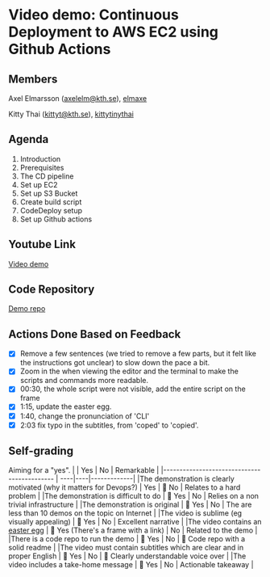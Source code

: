 # Video demo: Continuous Deployment to AWS EC2 using Github Actions

## Members
Axel Elmarsson (axelelm@kth.se), [elmaxe](https://github.com/elmaxe)

Kitty Thai (kittyt@kth.se), [kittytinythai](https://github.com/kittytinythai)

## Agenda
1. Introduction
2. Prerequisites
3. The CD pipeline
4. Set up EC2
5. Set up S3 Bucket
6. Create build script
7. CodeDeploy setup
8. Set up Github actions

## Youtube Link
[Video demo](https://www.youtube.com/watch?v=-5ibP83GhK8)
## Code Repository
[Demo repo](https://github.com/elmaxe/devops-demo-video)

## Actions Done Based on Feedback
- [x] Remove a few sentences (we tried to remove a few parts, but it felt like the instructions got unclear) to slow down the pace a bit.
- [x] Zoom in the when viewing the editor and the terminal to make the scripts and commands more readable.
- [x] 00:30, the whole script were not visible, add the entire script on the frame
- [x] 1:15, update the easter egg.
- [x] 1:40, change the pronunciation of 'CLI'
- [x] 2:03 fix typo in the subtitles, from 'coped' to 'copied'.

## Self-grading
Aiming for a "yes".
|                                             | Yes | No | Remarkable |
|-------------------------------------------- | ----|----|-------------|
|The demonstration is clearly motivated (why it matters for Devops?) | Yes | 🦆 No |  Relates to a hard problem |
|The demonstration is difficult to do | 🦆 Yes | No | Relies on a non trivial infrastructure |
|The demonstration is original | 🦆 Yes | No | The are less than 10 demos on the topic on Internet |
|The video is sublime (eg visually appealing) | 🦆 Yes | No | Excellent narrative |
|The video contains an [easter egg](https://github.com/OrkoHunter/python-easter-eggs) | 🦆 Yes (There's a frame with a link) |  No | Related to the demo |
|There is a code repo to run the demo  | 🦆 Yes | No | 🦆 Code repo with a solid readme |
|The video must contain subtitles which are clear and in proper English | 🦆 Yes | No | 🦆 Clearly understandable voice over |
|The video includes a take-home message | 🦆 Yes | No | Actionable takeaway |
